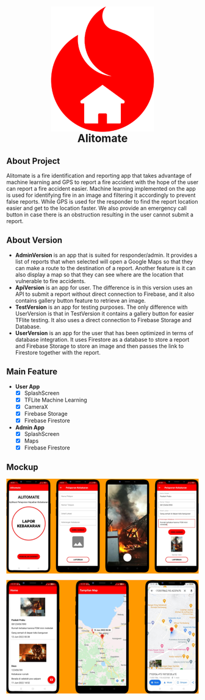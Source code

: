 <h1 align="center">
  <img align="center" src="/misc/images/icon.png"  width="270"></img>
<br>
Alitomate
</h1>

## About Project
Alitomate is a fire identification and reporting app that takes advantage of machine learning and GPS to report a fire accident with the hope of the user can report a fire accident easier. Machine learning implemented on the app is used for identifying fire in an image and filtering it accordingly to prevent false reports. While GPS is used for the responder to find the report location easier and get to the location faster. We also provide an emergency call button in case there is an obstruction resulting in the user cannot submit a report.

## About Version
- **AdminVersion** is an app that is suited for responder/admin. It provides a list of reports that when selected will open a Google Maps so that they can make a route to the destination of a report. Another feature is it can also display a map so that they can see where are the location that vulnerable to fire accidents.
- **ApiVersion** is an app for user. The difference is in this version uses an API to submit a report without direct connection to Firebase, and it also contains gallery button feature to retrieve an image.
- **TestVersion** is an app for testing purposes. The only difference with UserVersion is that in TestVersion it contains a gallery button for easier TFlite testing. It also uses a direct connection to Firebase Storage and Database.
- **UserVersion** is an app for the user that has been optimized in terms of database integration. It uses Firestore as a database to store a report and Firebase Storage to store an image and then passes the link to Firestore together with the report.

## Main Feature
- **User App**
  - [x] SplashScreen
  - [x] TFLite Machine Learning
  - [x] CameraX
  - [x] Firebase Storage
  - [x] Firebase Firestore
- **Admin App** 
  - [x] SplashScreen
  - [x] Maps
  - [x] Firebase Firestore

## Mockup
<p align="center">
  <img src="/misc/images/usermockup.png" width="600">
</p>
<p align="center">
  <img src="/misc/images/adminmockup.png" width="600">
</p>
